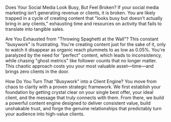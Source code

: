 Does Your Social Media Look Busy, But Feel Broken?
If your social media marketing isn’t generating revenue or clients, it is broken. You are likely trapped in a cycle of creating content that "looks busy but doesn't actually bring in any clients," exhausting time and resources on activity that fails to translate into tangible sales.

Are You Exhausted from "Throwing Spaghetti at the Wall"?
This constant "busywork" is frustrating. You're creating content just for the sake of it, only to watch it disappear as organic reach plummets to as low as 0.05%. You're paralyzed by the need for "perfect" content, which leads to inconsistency, while chasing "ghost metrics" like follower counts that no longer matter. This chaotic approach costs you your most valuable asset—time—and brings zero clients in the door.

How Do You Turn That "Busywork" into a Client Engine?
You move from chaos to clarity with a proven strategic framework. We first establish your foundation by getting crystal clear on your single best offer, your ideal client, and the message that truly connects with them. From there, we build a powerful content engine designed to deliver consistent value, build unshakable trust, and forge the genuine relationships that predictably turn your audience into high-value clients.